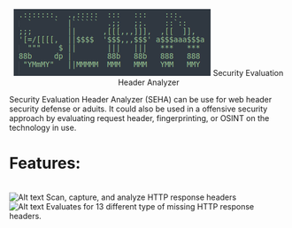 
<center><img src="https://github.com/1KevinFigueroa/SEHA/blob/main/images/SEHA.png" alt="Alt text" title="Optional title">
Security  Evaluation  Header  Analyzer</center>

<p> Security Evaluation Header Analyzer (SEHA) can be use for web header security defense or aduits. It could also
be used in a offensive security approach by evaluating request header, fingerprinting, or OSINT on the technology
in use.</p>

<h1>Features:</h1><br>
<img scr="https://github.com/1KevinFigueroa/SEHA/blob/main/images/greenCheck.png" alt="Alt text" title="Optional title"> Scan, capture, and analyze HTTP response headers<br>
<img scr="https://github.com/1KevinFigueroa/SEHA/blob/main/images/greenCheck.png" alt="Alt text" title="Optional title"> Evaluates for 13 different type of missing HTTP response headers.<br>